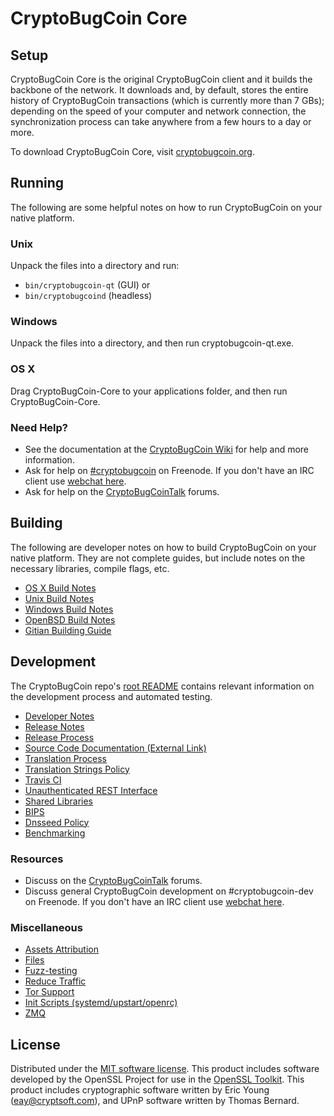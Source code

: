 CryptoBugCoin Core
=============

Setup
---------------------
CryptoBugCoin Core is the original CryptoBugCoin client and it builds the backbone of the network. It downloads and, by default, stores the entire history of CryptoBugCoin transactions (which is currently more than 7 GBs); depending on the speed of your computer and network connection, the synchronization process can take anywhere from a few hours to a day or more.

To download CryptoBugCoin Core, visit [cryptobugcoin.org](https://cryptobugcoin.org).

Running
---------------------
The following are some helpful notes on how to run CryptoBugCoin on your native platform.

### Unix

Unpack the files into a directory and run:

- `bin/cryptobugcoin-qt` (GUI) or
- `bin/cryptobugcoind` (headless)

### Windows

Unpack the files into a directory, and then run cryptobugcoin-qt.exe.

### OS X

Drag CryptoBugCoin-Core to your applications folder, and then run CryptoBugCoin-Core.

### Need Help?

* See the documentation at the [CryptoBugCoin Wiki](https://cryptobugcoin.info/)
for help and more information.
* Ask for help on [#cryptobugcoin](http://webchat.freenode.net?channels=cryptobugcoin) on Freenode. If you don't have an IRC client use [webchat here](http://webchat.freenode.net?channels=cryptobugcoin).
* Ask for help on the [CryptoBugCoinTalk](https://cryptobugcointalk.io/) forums.

Building
---------------------
The following are developer notes on how to build CryptoBugCoin on your native platform. They are not complete guides, but include notes on the necessary libraries, compile flags, etc.

- [OS X Build Notes](build-osx.md)
- [Unix Build Notes](build-unix.md)
- [Windows Build Notes](build-windows.md)
- [OpenBSD Build Notes](build-openbsd.md)
- [Gitian Building Guide](gitian-building.md)

Development
---------------------
The CryptoBugCoin repo's [root README](/README.md) contains relevant information on the development process and automated testing.

- [Developer Notes](developer-notes.md)
- [Release Notes](release-notes.md)
- [Release Process](release-process.md)
- [Source Code Documentation (External Link)](https://dev.visucore.com/cryptobugcoin/doxygen/)
- [Translation Process](translation_process.md)
- [Translation Strings Policy](translation_strings_policy.md)
- [Travis CI](travis-ci.md)
- [Unauthenticated REST Interface](REST-interface.md)
- [Shared Libraries](shared-libraries.md)
- [BIPS](bips.md)
- [Dnsseed Policy](dnsseed-policy.md)
- [Benchmarking](benchmarking.md)

### Resources
* Discuss on the [CryptoBugCoinTalk](https://cryptobugcointalk.io/) forums.
* Discuss general CryptoBugCoin development on #cryptobugcoin-dev on Freenode. If you don't have an IRC client use [webchat here](http://webchat.freenode.net/?channels=cryptobugcoin-dev).

### Miscellaneous
- [Assets Attribution](assets-attribution.md)
- [Files](files.md)
- [Fuzz-testing](fuzzing.md)
- [Reduce Traffic](reduce-traffic.md)
- [Tor Support](tor.md)
- [Init Scripts (systemd/upstart/openrc)](init.md)
- [ZMQ](zmq.md)

License
---------------------
Distributed under the [MIT software license](/COPYING).
This product includes software developed by the OpenSSL Project for use in the [OpenSSL Toolkit](https://www.openssl.org/). This product includes
cryptographic software written by Eric Young ([eay@cryptsoft.com](mailto:eay@cryptsoft.com)), and UPnP software written by Thomas Bernard.
